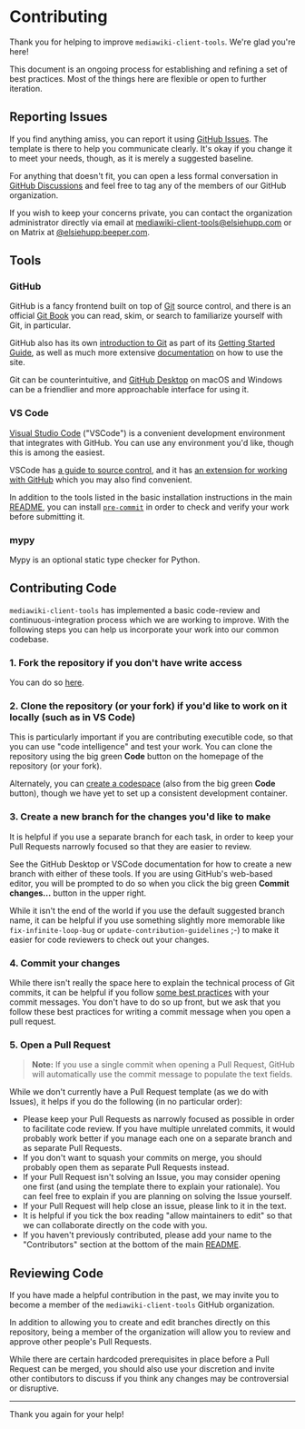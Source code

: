 # Contributing

Thank you for helping to improve `mediawiki-client-tools`. We're glad you're here!

This document is an ongoing process for establishing and refining a set of best practices. Most of the things here are flexible or open to further iteration.

## Reporting Issues

If you find anything amiss, you can report it using [GitHub Issues](https://github.com/mediawiki-client-tools/mediawiki-dump-generator/issues). The template is there to help you communicate clearly. It's okay if you change it to meet your needs, though, as it is merely a suggested baseline.

For anything that doesn't fit, you can open a less formal conversation in [GitHub Discussions](https://github.com/orgs/mediawiki-client-tools/discussions) and feel free to tag any of the members of our GitHub organization.

If you wish to keep your concerns private, you can contact the organization administrator directly via email at [mediawiki-client-tools@elsiehupp.com](mailto:mediawiki-client-tools@elsiehupp.com) or on Matrix at [@elsiehupp:beeper.com](https://matrix.to/#/@elsiehupp:beeper.com).

## Tools

### GitHub

GitHub is a fancy frontend built on top of [Git](https://git-scm.com/) source control, and there is an official [Git Book](https://git-scm.com/book) you can read, skim, or search to familiarize yourself with Git, in particular.

GitHub also has its own [introduction to Git](https://docs.github.com/en/get-started/using-git) as part of its [Getting Started Guide](https://docs.github.com/get-started), as well as much more extensive [documentation](https://docs.github.com) on how to use the site.

Git can be counterintuitive, and [GitHub Desktop](https://desktop.github.com/) on macOS and Windows can be a friendlier and more approachable interface for using it.

### VS Code

[Visual Studio Code](https://code.visualstudio.com/) ("VSCode") is a convenient development environment that integrates with GitHub. You can use any environment you'd like, though this is among the easiest.

VSCode has [a guide to source control](https://code.visualstudio.com/docs/sourcecontrol/overview), and it has [an extension for working with GitHub](https://marketplace.visualstudio.com/items?itemName=GitHub.vscode-pull-request-github) which you may also find convenient.

In addition to the tools listed in the basic installation instructions in the main [README](./README.md), you can install [`pre-commit`](https://pre-commit.com/) in order to check and verify your work before submitting it.

### mypy

Mypy is an optional static type checker for Python.

## Contributing Code

`mediawiki-client-tools` has implemented a basic code-review and continuous-integration process which we are working to improve. With the following steps you can help us incorporate your work into our common codebase.

### 1. Fork the repository if you don't have write access

You can do so [here](https://github.com/mediawiki-client-tools/mediawiki-dump-generator/fork).

### 2. Clone the repository (or your fork) if you'd like to work on it locally (such as in VS Code)

This is particularly important if you are contributing executible code, so that you can use "code intelligence" and test your work. You can clone the repository using the big green **Code** button on the homepage of the repository (or your fork).

Alternately, you can [create a codespace](https://github.com/mediawiki-client-tools/mediawiki-dump-generator/codespaces) (also from the big green **Code** button), though we have yet to set up a consistent development container.

### 3. Create a new branch for the changes you'd like to make

It is helpful if you use a separate branch for each task, in order to keep your Pull Requests narrowly focused so that they are easier to review.

See the GitHub Desktop or VSCode documentation for how to create a new branch with either of these tools. If you are using GitHub's web-based editor, you will be prompted to do so when you click the big green **Commit changes...** button in the upper right.

While it isn't the end of the world if you use the default suggested branch name, it can be helpful if you use something slightly more memorable like `fix-infinite-loop-bug` or `update-contribution-guidelines` ;-) to make it easier for code reviewers to check out your changes.

### 4. Commit your changes

While there isn't really the space here to explain the technical process of Git commits, it can be helpful if you follow [some best practices](https://cbea.ms/git-commit/) with your commit messages. You don't have to do so up front, but we ask that you follow these best practices for writing a commit message when you open a pull request.

### 5. Open a Pull Request

> **Note:** If you use a single commit when opening a Pull Request, GitHub will automatically use the commit message to populate the text fields.

While we don't currently have a Pull Request template (as we do with Issues), it helps if you do the following (in no particular order):

* Please keep your Pull Requests as narrowly focused as possible in order to facilitate code review. If you have multiple unrelated commits, it would probably work better if you manage each one on a separate branch and as separate Pull Requests.
* If you don't want to squash your commits on merge, you should probably open them as separate Pull Requests instead.
* If your Pull Request isn't solving an Issue, you may consider opening one first (and using the template there to explain your rationale). You can feel free to explain if you are planning on solving the Issue yourself.
* If your Pull Request will help close an issue, please link to it in the text.
* It is helpful if you tick the box reading "allow maintainers to edit" so that we can collaborate directly on the code with you.
* If you haven't previously contributed, please add your name to the "Contributors" section at the bottom of the main [README](./README.md).

## Reviewing Code

If you have made a helpful contribution in the past, we may invite you to become a member of the `mediawiki-client-tools` GitHub organization.

In addition to allowing you to create and edit branches directly on this repository, being a member of the organization will allow you to review and approve other people's Pull Requests.

While there are certain hardcoded prerequisites in place before a Pull Request can be merged, you should also use your discretion and invite other contibutors to discuss if you think any changes may be controversial or disruptive.

---

Thank you again for your help!
